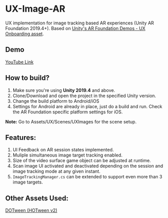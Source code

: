# UX-Image-AR
UX implementation for image tracking based AR experiences (Unity AR Foundation 2019.4+). Based on [Unity's AR Foundation Demos - UX Onboarding asset](https://assetstore.unity.com/packages/templates/ar-foundation-demos-onboarding-ux-164766).

## Demo
[YouTube Link](https://youtu.be/lKs1xv_yfDQ)

## How to build?
1. Make sure you're using **Unity 2019.4** and above.
2. Clone/Download and open the project in the specified Unity version.
3. Change the build platform to Android/iOS
4. Settings for Android are already in place, just do a build and run. Check the AR Foundation specific platform settings for iOS.

**Note:** Go to Assets/UX/Scenes/UXImages for the scene setup. 

## Features:
1. UI Feedback on AR session states implemented. 
2. Muliple simultaneous image target tracking enabled.
3. Size of the video surface game object can be adjusted at runtime. 
4. Scan image UI activated and deactivated depending on the session and image tracking mode at any given instant.
5. `ImageTrackingManager.cs` can be extended to support even more than 3 image targets.  

## Other Assets Used:
[DOTween (HOTween v2)](https://assetstore.unity.com/packages/tools/animation/dotween-hotween-v2-27676)
